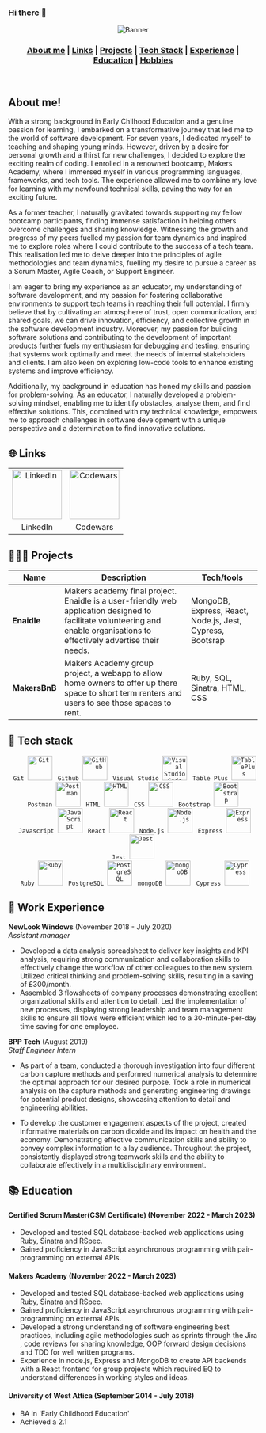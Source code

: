 ### Hi there 👋



<div align="center" >
  <img src="images/banner.png"  alt="Banner">
  
 ### [About me](#about-me) | [Links](#links) | [Projects](#projects) | [Tech Stack](#tech-stack) | [Experience](#experience) | [Education](#education) | [Hobbies](#hobbies)
</div>
<br>

## <a name="about-me">About me!</a>
With a strong background in Early Chilhood Education and a genuine passion for learning, I embarked on a transformative journey that led me to the world of software development. For seven years, I dedicated myself to teaching and shaping young minds. However, driven by a desire for personal growth and a thirst for new challenges, I decided to explore the exciting realm of coding. I enrolled in a renowned bootcamp, Makers Academy, where I immersed myself in various programming languages, frameworks, and tech tools. The experience allowed me to combine my love for learning with my newfound technical skills, paving the way for an exciting future.

As a former teacher, I naturally gravitated towards supporting my fellow bootcamp participants, finding immense satisfaction in helping others overcome challenges and sharing knowledge. Witnessing the growth and progress of my peers fuelled my passion for team dynamics and inspired me to explore roles where I could contribute to the success of a tech team. This realisation led me to delve deeper into the principles of agile methodologies and team dynamics, fuelling my desire to pursue a career as a Scrum Master, Agile Coach, or Support Engineer.

I am eager to bring my experience as an educator, my understanding of software development, and my passion for fostering collaborative environments to support tech teams in reaching their full potential. I firmly believe that by cultivating an atmosphere of trust, open communication, and shared goals, we can drive innovation, efficiency, and collective growth in the software development industry. Moreover, my passion for building software solutions and contributing to the development of important products further fuels my enthusiasm for debugging and testing, ensuring that systems work optimally and meet the needs of internal stakeholders and clients. I am also keen on exploring low-code tools to enhance existing systems and improve efficiency.

Additionally, my background in education has honed my skills and passion for problem-solving. As an educator, I naturally developed a problem-solving mindset, enabling me to identify obstacles, analyse them, and find effective solutions. This, combined with my technical knowledge, empowers me to approach challenges in software development with a unique perspective and a determination to find innovative solutions.



## <a name="links">🌐 Links</a>

<table>
    <tr>
      <td align="center">
        <a href="https://www.linkedin.com/in/nadia-kochilas"><img src="images/linkedin.png" width="100" alt="LinkedIn"></a>
      </td>
      <td align="center">
        <a href="https://www.codewars.com/users/Nadia_Ang"><img src="images/codewars.png" width="100" alt="Codewars"></a>
      </td>
    </tr>
    <tr>
      <td align="center">
        LinkedIn
      </td>
      <td align="center">
        Codewars
      </td>
    </tr>
  </table>

## <a name="projects">👨🏻‍💻 Projects</a>

| Name                         | Description       | Tech/tools        |
| ---------------------------- | ----------------- | ----------------- |
| **Enaidle**               | Makers academy final project. Enaidle is a user-friendly web application designed to facilitate volunteering and enable organisations to effectively advertise their needs. | MongoDB, Express, React, Node.js, Jest, Cypress, Bootsrap|
| **MakersBnB** | Makers Academy group project, a webapp to allow home owners to offer up there space to short term renters and users to see those spaces to rent. | Ruby, SQL, Sinatra, HTML, CSS|
## <a name="tech-stack">🤖 Tech stack</a>

<div align="center">
	<code> Git <img height="50" src="https://user-images.githubusercontent.com/25181517/192108372-f71d70ac-7ae6-4c0d-8395-51d8870c2ef0.png" alt="Git" title="Git" /></code>
	<code> Github <img height="50" src="https://user-images.githubusercontent.com/25181517/192108374-8da61ba1-99ec-41d7-80b8-fb2f7c0a4948.png" alt="GitHub" title="GitHub" /></code>
	<code> Visual Studio <img height="50" src="https://user-images.githubusercontent.com/25181517/192108891-d86b6220-e232-423a-bf5f-90903e6887c3.png" alt="Visual Studio Code" title="Visual Studio Code" /></code>
	<code> Table Plus <img height="50" src="https://user-images.githubusercontent.com/806104/89695066-59d6b400-d8d8-11ea-99a0-365d3dc36630.png" alt="TablePlus" title="TablePlus" /></code>
 	<code> Postman <img height="50" src="https://user-images.githubusercontent.com/25181517/192109061-e138ca71-337c-4019-8d42-4792fdaa7128.png" alt="Postman" title="Postman" /></code>
	<code> HTML <img height="50" src="https://user-images.githubusercontent.com/25181517/192158954-f88b5814-d510-4564-b285-dff7d6400dad.png" alt="HTML" title="HTML" /></code>
	<code> CSS <img height="50" src="https://user-images.githubusercontent.com/25181517/183898674-75a4a1b1-f960-4ea9-abcb-637170a00a75.png" alt="CSS" title="CSS" /></code>
	<code> Bootstrap <img height="50" src="https://user-images.githubusercontent.com/25181517/183898054-b3d693d4-dafb-4808-a509-bab54cf5de34.png" alt="Bootstrap" title="Bootstrap" /></code>
	<br />
	<code> Javascript <img height="50" src="https://user-images.githubusercontent.com/25181517/117447155-6a868a00-af3d-11eb-9cfe-245df15c9f3f.png" alt="JavaScript" title="JavaScript" /></code>
	<code> React <img height="50" src="https://user-images.githubusercontent.com/25181517/183897015-94a058a6-b86e-4e42-a37f-bf92061753e5.png" alt="React" title="React" /></code>
	<code> Node.js <img height="50" src="https://user-images.githubusercontent.com/25181517/183568594-85e280a7-0d7e-4d1a-9028-c8c2209e073c.png" alt="Node.js" title="Node.js" /></code>
	<code> Express <img height="50" src="https://user-images.githubusercontent.com/25181517/183859966-a3462d8d-1bc7-4880-b353-e2cbed900ed6.png" alt="Express" title="Express" /></code>
	<code> Jest <img height="50" src="https://user-images.githubusercontent.com/25181517/187955005-f4ca6f1a-e727-497b-b81b-93fb9726268e.png" alt="Jest" title="Jest" /></code>
	<br />
	<code> Ruby <img height="50" src="https://user-images.githubusercontent.com/25181517/192603745-7d34df9e-7756-4756-a539-6a61badf7a80.png" alt="Ruby" title="Ruby" /></code>
	<code> PostgreSQL <img height="50" src="https://user-images.githubusercontent.com/25181517/117208740-bfb78400-adf5-11eb-97bb-09072b6bedfc.png" alt="PostgreSQL" title="PostgreSQL" /></code>
	<code> mongoDB <img height="50" src="https://user-images.githubusercontent.com/25181517/182884177-d48a8579-2cd0-447a-b9a6-ffc7cb02560e.png" alt="mongoDB" title="mongoDB" /></code>
	<code> Cypress <img height="50" src="https://user-images.githubusercontent.com/68279555/200387386-276c709f-380b-46cc-81fd-f292985927a8.png" alt="Cypress" title="Cypress" /></code>
</div>

## <a name="experience">💼 Work Experience</a>

**NewLook Windows** (November 2018 - July 2020)
<br>
_Assistant manager_

- Developed a data analysis spreadsheet to deliver key insights and KPI analysis, requiring strong communication and collaboration skills to effectively change the workflow of other colleagues to the new system. Utilized critical thinking and problem-solving skills, resulting in a saving of £300/month. 
- Assembled 3 flowsheets of company processes demonstrating excellent organizational skills and attention to detail. Led the implementation of new processes, displaying strong leadership and team management skills to ensure all flows were efficient which led to a 30-minute-per-day time saving for one employee.

**BPP Tech** (August 2019)
<br>
_Staff Engineer Intern_

- As part of a team, conducted a thorough investigation into four different carbon capture methods and performed numerical analysis to determine the optimal approach for our desired purpose. Took a role in numerical analysis on the capture methods and generating engineering drawings for potential product designs, showcasing attention to detail and engineering abilities.

- To develop the customer engagement aspects of the project, created informative materials on carbon dioxide and its impact on health and the economy. Demonstrating effective communication skills and ability to convey complex information to a lay audience. Throughout the project, consistently displayed strong teamwork skills and the ability to collaborate effectively in a multidisciplinary environment.


## <a name="education">📚 Education</a>

#### Certified Scrum Master(CSM Certificate) (November 2022 - March 2023)
- Developed and tested SQL database-backed web applications using Ruby, Sinatra and RSpec.
- Gained proficiency in JavaScript asynchronous programming with pair-programming on external APIs.

#### Makers Academy (November 2022 - March 2023)
- Developed and tested SQL database-backed web applications using Ruby, Sinatra and RSpec.
- Gained proficiency in JavaScript asynchronous programming with pair-programming on external APIs.
- Developed a strong understanding of software engineering best practices, including agile methodologies such as sprints through the Jira , code reviews for sharing knowledge, OOP forward design decisions and TDD for well written programs.
- Experience in node.js, Express and MongoDB to create API backends with a React frontend for group projects which required EQ to understand differences in working styles and ideas.


#### University of West Attica (September 2014 - July 2018)
- BA in 'Early Childhood Education'
- Achieved a 2.1 
<!--
**nadiangelica/nadiangelica** is a ✨ _special_ ✨ repository because its `README.md` (this file) appears on your GitHub profile.

Here are some ideas to get you started:

- 🔭 I’m currently working on ...
- 🌱 I’m currently learning ...
- 👯 I’m looking to collaborate on ...
- 🤔 I’m looking for help with ...
- 💬 Ask me about ...
- 📫 How to reach me: ...
- 😄 Pronouns: ...
- ⚡ Fun fact: ...
-->
